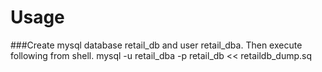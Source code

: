 # Usage
###Create mysql database retail_db and user retail_dba.  Then execute following from shell.
mysql -u retail_dba -p retail_db << retaildb_dump.sq
